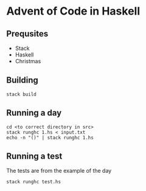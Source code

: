 # Advent of Code in Haskell

## Prequsites

- Stack
- Haskell
- Christmas

## Building

`stack build`

## Running a day

    cd <to correct directory in src>
    stack runghc 1.hs < input.txt
    echo -n "()" | stack runghc 1.hs

## Running a test

The tests are from the example of the day

    stack runghc test.hs
